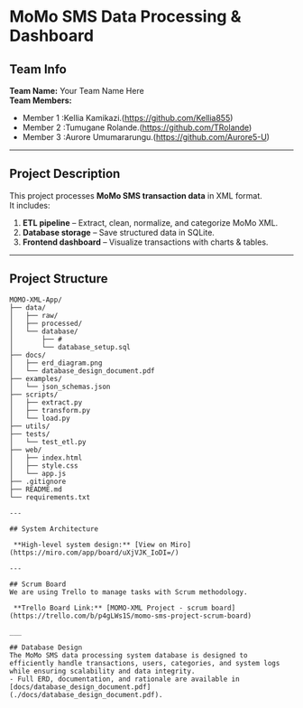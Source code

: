 # MoMo SMS Data Processing & Dashboard

## Team Info
**Team Name:** Your Team Name Here  
**Team Members:**  
  - Member 1 :Kellia Kamikazi.(https://github.com/Kellia855)  
  - Member 2 :Tumugane Rolande.(https://github.com/TRolande)  
  - Member 3 :Aurore Umumararungu.(https://github.com/Aurore5-U)  
  
---

## Project Description
This project processes **MoMo SMS transaction data** in XML format.  
It includes:  
1. **ETL pipeline** – Extract, clean, normalize, and categorize MoMo XML.  
2. **Database storage** – Save structured data in SQLite.  
3. **Frontend dashboard** – Visualize transactions with charts & tables.  

---

## Project Structure

```
MOMO-XML-App/
├── data/
│   ├── raw/
│   ├── processed/
│   └── database/
│       ├── #
│       └── database_setup.sql
├── docs/
│   ├── erd_diagram.png
│   └── database_design_document.pdf
├── examples/
│   └── json_schemas.json
├── scripts/
│   ├── extract.py
│   ├── transform.py
│   └── load.py
├── utils/
├── tests/
│   └── test_etl.py
├── web/
│   ├── index.html
│   ├── style.css
│   └── app.js
├── .gitignore
├── README.md
└── requirements.txt

---

## System Architecture
 
 **High-level system design:** [View on Miro](https://miro.com/app/board/uXjVJK_IoDI=/)

---

## Scrum Board
We are using Trello to manage tasks with Scrum methodology.  

 **Trello Board Link:** [MOMO-XML Project - scrum board](https://trello.com/b/p4gLWs1S/momo-sms-project-scrum-board)

___

## Database Design
The MoMo SMS data processing system database is designed to efficiently handle transactions, users, categories, and system logs while ensuring scalability and data integrity.  
- Full ERD, documentation, and rationale are available in [docs/database_design_document.pdf](./docs/database_design_document.pdf).
```
